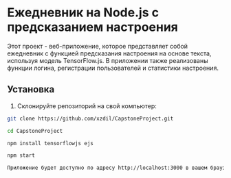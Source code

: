 # Ежедневник на Node.js с предсказанием настроения

Этот проект - веб-приложение, которое представляет собой ежедневник с функцией предсказания настроения на основе текста, используя модель TensorFlow.js. В приложении также реализованы функции логина, регистрации пользователей и статистики настроения.

## Установка

1. Склонируйте репозиторий на свой компьютер:

```bash
git clone https://github.com/xzdil/CapstoneProject.git

cd CapstoneProject

npm install tensorflowjs ejs

npm start

Приложение будет доступно по адресу http://localhost:3000 в вашем браузере.

